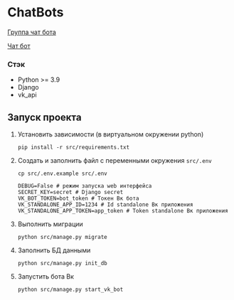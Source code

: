 # ChatBots

[Группа чат бота](https://vk.com/public213713593)


[Чат бот](https://vk.com/im?peers=c264_-197700721_169584462&sel=-213713593)


### Стэк
- Python >= 3.9
- Django
- vk_api

## Запуск проекта

1. Установить зависимости (в виртуальном окружении python)
    ```
    pip install -r src/requirements.txt
    ```
2. Создать и заполнить файл с переменными окружения `src/.env`
    ```
    cp src/.env.example src/.env
    ```
   
    ```
    DEBUG=False # режим запуска web интерфейса
    SECRET_KEY=secret # Django secret
    VK_BOT_TOKEN=bot_token # Токен Вк бота
    VK_STANDALONE_APP_ID=1234 # Id standalone Вк приложения
    VK_STANDALONE_APP_TOKEN=app_token # Token standalone Вк приложения
    ```
3. Выполнить миграции
   ```
   python src/manage.py migrate
   ```
4. Заполнить БД данными 
   ```
   python src/manage.py init_db
   ```
5. Запустить бота Вк
   ```
   python src/manage.py start_vk_bot
   ```